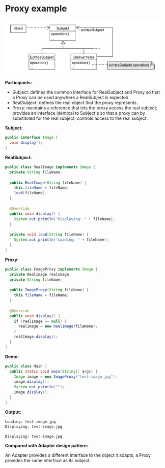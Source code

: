 # Proxy example

![proxy](../class-diagrams/proxy.png)

**Participants:**

* Subject: defines the common interface for RealSubject and Proxy so that a Proxy can be used anywhere a RealSubject is expected.
* RealSubject: defines the real object that the proxy represents.
* Proxy: maintains a reference that lets the proxy access the real subject; provides an interface identical to Subject's so that a proxy can by substituted for the real subject; controls access to the real subject.

**Subject:**

  ```java
  public interface Image {
    void display();
  }
  ```
  
**RealSubject:**

  ```java
  public class RealImage implements Image {
    private String fileName;

    public RealImage(String fileName) {
      this.fileName = fileName;
      load(fileName);
    }

    @Override
    public void display() {
      System.out.println("Displaying: " + fileName);
    }

    private void load(String fileName) {
      System.out.println("Loading: " + fileName);
    }
  }
  ```
  
**Proxy:**

  ```java
  public class ImageProxy implements Image {
    private RealImage realImage;
    private String fileName;

    public ImageProxy(String fileName) {
      this.fileName = fileName;
    }

    @Override
    public void display() {
      if (realImage == null) {
        realImage = new RealImage(fileName);
      }
      realImage.display();
    }
  }
  ```
  
**Demo:**

  ```java
  public class Main {
    public static void main(String[] args) {
      Image image = new ImageProxy("test-image.jpg");
      image.display();
      System.out.println("");
      image.display();
    }
  }
  ```
  
**Output:**

  ```
  Loading: test-image.jpg
  Displaying: test-image.jpg

  Displaying: test-image.jpg
  ```
  
**Compared with Adapter design pattern:** 

An Adapter provides a different interface to the object it adapts, a Proxy provides the same interface as its subject.